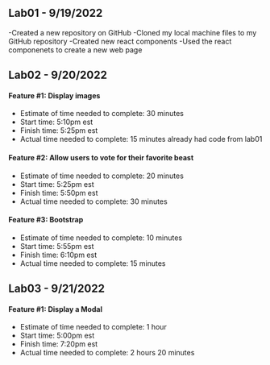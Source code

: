 ## Lab01 - 9/19/2022

-Created a new repository on GitHub
-Cloned my local machine files to my GitHub repository
-Created new react components
-Used the react componenets to create a new web page

## Lab02 - 9/20/2022

#### Feature #1: Display images

- Estimate of time needed to complete: 30 minutes
- Start time: 5:10pm est
- Finish time: 5:25pm est
- Actual time needed to complete: 15 minutes already had code from lab01

#### Feature #2: Allow users to vote for their favorite beast

- Estimate of time needed to complete: 20 minutes
- Start time: 5:25pm est
- Finish time: 5:50pm est
- Actual time needed to complete: 30 minutes

#### Feature #3: Bootstrap

- Estimate of time needed to complete: 10 minutes
- Start time: 5:55pm est
- Finish time: 6:10pm est
- Actual time needed to complete: 15 minutes

## Lab03 - 9/21/2022

#### Feature #1: Display a Modal

- Estimate of time needed to complete: 1 hour
- Start time: 5:00pm est
- Finish time: 7:20pm est
- Actual time needed to complete: 2 hours 20 minutes

